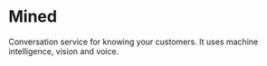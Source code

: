 # Mined
Conversation service for knowing your customers. It uses machine intelligence, vision and voice.

